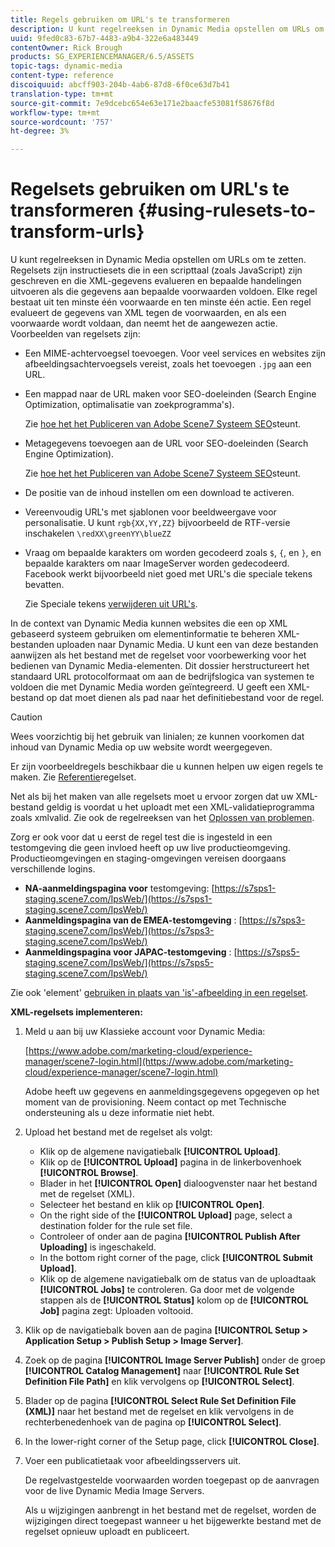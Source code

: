 ```yaml
---
title: Regels gebruiken om URL's te transformeren
description: U kunt regelreeksen in Dynamic Media opstellen om URLs om te zetten. Regelsets zijn instructiesets die in een scripttaal (zoals JavaScript) zijn geschreven en die XML-gegevens evalueren en bepaalde handelingen uitvoeren als die gegevens aan bepaalde voorwaarden voldoen.
uuid: 9fed0c83-67b7-4483-a9b4-322e6a483449
contentOwner: Rick Brough
products: SG_EXPERIENCEMANAGER/6.5/ASSETS
topic-tags: dynamic-media
content-type: reference
discoiquuid: abcff903-204b-4ab6-87d8-6f0ce63d7b41
translation-type: tm+mt
source-git-commit: 7e9dcebc654e63e171e2baacfe53081f58676f8d
workflow-type: tm+mt
source-wordcount: '757'
ht-degree: 3%

---
```



# Regelsets gebruiken om URL&#39;s te transformeren {#using-rulesets-to-transform-urls}

U kunt regelreeksen in Dynamic Media opstellen om URLs om te zetten. Regelsets zijn instructiesets die in een scripttaal (zoals JavaScript) zijn geschreven en die XML-gegevens evalueren en bepaalde handelingen uitvoeren als die gegevens aan bepaalde voorwaarden voldoen. Elke regel bestaat uit ten minste één voorwaarde en ten minste één actie. Een regel evalueert de gegevens van XML tegen de voorwaarden, en als een voorwaarde wordt voldaan, dan neemt het de aangewezen actie. Voorbeelden van regelsets zijn:

* Een MIME-achtervoegsel toevoegen. Voor veel services en websites zijn afbeeldingsachtervoegsels vereist, zoals het toevoegen `.jpg` aan een URL.
* Een mappad naar de URL maken voor SEO-doeleinden (Search Engine Optimization, optimalisatie van zoekprogramma&#39;s).

   Zie [hoe het het Publiceren van Adobe Scene7 Systeem SEO](/help/assets/assets/s7_seo.pdf)steunt.

* Metagegevens toevoegen aan de URL voor SEO-doeleinden (Search Engine Optimization).

   Zie [hoe het het Publiceren van Adobe Scene7 Systeem SEO](/help/assets/assets/s7_seo.pdf)steunt.

* De positie van de inhoud instellen om een download te activeren.
* Vereenvoudig URL&#39;s met sjablonen voor beeldweergave voor personalisatie. U kunt `rgb{XX,YY,ZZ}` bijvoorbeeld de RTF-versie inschakelen `\redXX\greenYY\blueZZ`

* Vraag om bepaalde karakters om worden gecodeerd zoals `$`, `{`, en `}`, en bepaalde karakters om naar ImageServer worden gedecodeerd. Facebook werkt bijvoorbeeld niet goed met URL&#39;s die speciale tekens bevatten.

   Zie Speciale tekens [verwijderen uit URL&#39;s](https://helpx.adobe.com/experience-manager/scene7/kb/base/scene7-rulesets/remove-special-characters-urls.html).

In de context van Dynamic Media kunnen websites die een op XML gebaseerd systeem gebruiken om elementinformatie te beheren XML-bestanden uploaden naar Dynamic Media. U kunt een van deze bestanden aanwijzen als het bestand met de regelset voor voorbewerking voor het bedienen van Dynamic Media-elementen. Dit dossier herstructureert het standaard URL protocolformaat om aan de bedrijfslogica van systemen te voldoen die met Dynamic Media worden geïntegreerd. U geeft een XML-bestand op dat moet dienen als pad naar het definitiebestand voor de regel.

>[!CAUTION]
>
>Wees voorzichtig bij het gebruik van linialen; ze kunnen voorkomen dat inhoud van Dynamic Media op uw website wordt weergegeven.

Er zijn voorbeeldregels beschikbaar die u kunnen helpen uw eigen regels te maken.
Zie [Referentie](https://docs.adobe.com/content/help/en/dynamic-media-developer-resources/image-serving-api/image-serving-api/rule-set-reference/c-rule-set-reference.html)regelset.

Net als bij het maken van alle regelsets moet u ervoor zorgen dat uw XML-bestand geldig is voordat u het uploadt met een XML-validatieprogramma zoals xmlvalid.
Zie ook de regelreeksen van het [Oplossen van problemen](https://helpx.adobe.com/experience-manager/scene7/kb/base/scene7-rulesets/scene7-ruleset-troubleshooting.html).

Zorg er ook voor dat u eerst de regel test die is ingesteld in een testomgeving die geen invloed heeft op uw live productieomgeving.
Productieomgevingen en staging-omgevingen vereisen doorgaans verschillende logins.

* **NA-aanmeldingspagina voor** testomgeving: [https://s7sps1-staging.scene7.com/IpsWeb/](https://s7sps1-staging.scene7.com/IpsWeb/)
* **Aanmeldingspagina van de EMEA-testomgeving** : [https://s7sps3-staging.scene7.com/IpsWeb/](https://s7sps3-staging.scene7.com/IpsWeb/)
* **Aanmeldingspagina voor JAPAC-testomgeving** : [https://s7sps5-staging.scene7.com/IpsWeb/](https://s7sps5-staging.scene7.com/IpsWeb/)

Zie ook &#39;element&#39; [gebruiken in plaats van &#39;is&#39;-afbeelding in een regelset](https://helpx.adobe.com/experience-manager/scene7/kb/base/scene7-rulesets/ruleset-asset-instead-image.html).

**XML-regelsets implementeren:**

1. Meld u aan bij uw Klassieke account voor Dynamic Media:

   [https://www.adobe.com/marketing-cloud/experience-manager/scene7-login.html](https://www.adobe.com/marketing-cloud/experience-manager/scene7-login.html)

   Adobe heeft uw gegevens en aanmeldingsgegevens opgegeven op het moment van de provisioning. Neem contact op met Technische ondersteuning als u deze informatie niet hebt.

1. Upload het bestand met de regelset als volgt:

   * Klik op de algemene navigatiebalk **[!UICONTROL Upload]**.
   * Klik op de **[!UICONTROL Upload]** pagina in de linkerbovenhoek **[!UICONTROL Browse]**.
   * Blader in het **[!UICONTROL Open]** dialoogvenster naar het bestand met de regelset (XML).
   * Selecteer het bestand en klik op **[!UICONTROL Open]**.
   * On the right side of the **[!UICONTROL Upload]** page, select a destination folder for the rule set file.
   * Controleer of onder aan de pagina **[!UICONTROL Publish After Uploading]** is ingeschakeld.
   * In the bottom right corner of the page, click **[!UICONTROL Submit Upload]**.
   * Klik op de algemene navigatiebalk om de status van de uploadtaak **[!UICONTROL Jobs]** te controleren. Ga door met de volgende stappen als de **[!UICONTROL Status]** kolom op de **[!UICONTROL Job]** pagina zegt: Uploaden voltooid.

1. Klik op de navigatiebalk boven aan de pagina **[!UICONTROL Setup > Application Setup > Publish Setup > Image Server]**.
1. Zoek op de pagina **[!UICONTROL Image Server Publish]** onder de groep **[!UICONTROL Catalog Management]** naar **[!UICONTROL Rule Set Definition File Path]** en klik vervolgens op **[!UICONTROL Select]**.
1. Blader op de pagina **[!UICONTROL Select Rule Set Definition File (XML)]** naar het bestand met de regelset en klik vervolgens in de rechterbenedenhoek van de pagina op **[!UICONTROL Select]**.
1. In the lower-right corner of the Setup page, click **[!UICONTROL Close]**.
1. Voer een publicatietaak voor afbeeldingsservers uit.

   De regelvastgestelde voorwaarden worden toegepast op de aanvragen voor de live Dynamic Media Image Servers.

   Als u wijzigingen aanbrengt in het bestand met de regelset, worden de wijzigingen direct toegepast wanneer u het bijgewerkte bestand met de regelset opnieuw uploadt en publiceert.

